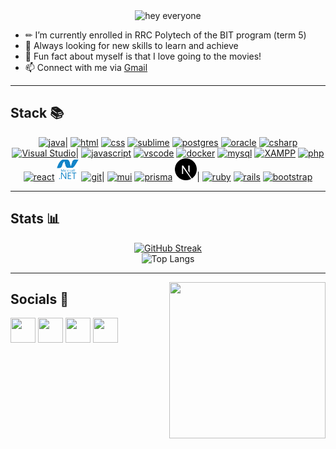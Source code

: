 <div align="center">
<!--   <img src="https://user-images.githubusercontent.com/74038190/240877480-5f6597b4-ff7c-4415-9272-d95759df842f.gif" /> -->
  <img src="https://media0.giphy.com/media/3o7abooVPgeGpknXpu/giphy.gif?cid=ecf05e47gs0qgonytfysgk7n1ok51w32tfcoc3n3d2yd1pin&ep=v1_gifs_search&rid=giphy.gif&ct=g" alt="hey everyone" >
</div>
  
- ✏ I’m currently enrolled in RRC Polytech of the BIT program (term 5)
- 👀 Always looking for new skills to learn and achieve
- 🍿 Fun fact about myself is that I love going to the movies!
- 📫 Connect with me via <a href="mailto: xavieryabados.09@gmail.com">Gmail</a>

---

## Stack 📚
<div align="center">
<!-- JAVA -->
  <a href="https://www.java.com/en/" ><img src="https://user-images.githubusercontent.com/25181517/117201156-9a724800-adec-11eb-9a9d-3cd0f67da4bc.png" alt="java" width="35" height="35"></a>|
<!-- HTML -->  
  <a href="https://www.w3schools.com/html/" ><img src="https://user-images.githubusercontent.com/25181517/192158954-f88b5814-d510-4564-b285-dff7d6400dad.png" alt="html" width="35" height="35"></a>
<!-- CSS -->
  <a href="https://www.w3schools.com/css/" ><img src="https://user-images.githubusercontent.com/25181517/183898674-75a4a1b1-f960-4ea9-abcb-637170a00a75.png" alt="css" width="35" height="35"></a>
<!-- SUBLIME -->
  <a href="https://www.sublimetext.com/" ><img src="https://user-images.githubusercontent.com/25181517/190887576-6653f877-8439-4521-82f3-403086ead892.png" alt="sublime" width="35" height="35"></a>
<!-- POSTGRESQL -->  
  <a href="https://www.postgresql.org/" ><img src="https://user-images.githubusercontent.com/25181517/117208740-bfb78400-adf5-11eb-97bb-09072b6bedfc.png" alt="postgres" width="35" height="35"></a>
<!-- ORACLE -->  
  <a href="https://www.oracle.com/ca-en/database/" ><img src="https://user-images.githubusercontent.com/25181517/117208736-bdedc080-adf5-11eb-912f-61c7d43705f6.png" alt="oracle" width="35" height="35"></a>
<!-- C-SHARP -->  
  <a href="https://www.w3schools.com/cs/index.php" ><img src="https://user-images.githubusercontent.com/25181517/121405384-444d7300-c95d-11eb-959f-913020d3bf90.png" alt="csharp" width="35" height="35"></a>
<!-- VISUAL STUDIO -->
  <a href="https://visualstudio.microsoft.com" ><img src="https://visualstudio.microsoft.com/wp-content/uploads/2021/10/Product-Icon.svg" alt="Visual Studio" width="35" height="35"></a>|
<!-- JAVASCRIPT -->  
  <a href="https://developer.mozilla.org/en-US/docs/Web/JavaScript" ><img src="https://user-images.githubusercontent.com/25181517/117447155-6a868a00-af3d-11eb-9cfe-245df15c9f3f.png" alt="javascript" width="35" height="35"></a>
<!-- VS CODE -->  
  <a href="https://code.visualstudio.com/" ><img src="https://user-images.githubusercontent.com/25181517/192108891-d86b6220-e232-423a-bf5f-90903e6887c3.png" alt="vscode" width="35" height="35"></a>
<!-- DOCKER -->  
  <a href="https://www.docker.com/" ><img src="https://user-images.githubusercontent.com/25181517/117207330-263ba280-adf4-11eb-9b97-0ac5b40bc3be.png" alt="docker" width="35" height="35"></a>
<!-- MYSQL -->  
  <a href="https://www.mysql.com/" ><img src="https://user-images.githubusercontent.com/25181517/183896128-ec99105a-ec1a-4d85-b08b-1aa1620b2046.png" alt="mysql" width="35" height="35"></a>
<!-- XAMPP -->  
  <a href="https://www.apachefriends.org" ><img src="https://www.apachefriends.org/images/xampp-logo-ac950edf.svg" alt="XAMPP" width="35" height="35"></a>
<!-- PHP -->  
  <a href="https://www.php.net/" ><img src="https://user-images.githubusercontent.com/25181517/183570228-6a040b9f-3ddf-47a2-a201-743121dac664.png" alt="php" width="35" height="35"></a>
<!-- REACT -->  
  <a href="https://www.w3schools.com/REACT/DEFAULT.ASP" ><img src="https://user-images.githubusercontent.com/25181517/183897015-94a058a6-b86e-4e42-a37f-bf92061753e5.png" alt="react" width="35" height="35"></a>
<!-- .NET -->  
  <a href="https://dotnet.microsoft.com/" ><img src="https://raw.githubusercontent.com/devicons/devicon/master/icons/dot-net/dot-net-plain-wordmark.svg" alt="dotnet" width="35" height="35"></a>
<!-- GIT -->  
  <a href="https://git-scm.com/" ><img src="https://user-images.githubusercontent.com/25181517/192108372-f71d70ac-7ae6-4c0d-8395-51d8870c2ef0.png" alt="git" width="35" height="35"></a>|
<!-- MUI -->
  <a href="https://mui.com/" ><img src="https://user-images.githubusercontent.com/25181517/189716630-fe6c084c-6c66-43af-aa49-64c8aea4a5c2.png" alt="mui" width="35" height="35"></a>
<!-- PRISMA -->
  <a href="https://www.prisma.io/" ><img src="https://avatars.githubusercontent.com/u/17219288?s=200&v=4" alt="prisma" width="35" height="35"></a>
<!-- NEXTJS -->
  <a href = "https://nextjs.org/" ><img src = "https://github.com/devicons/devicon/blob/master/icons/nextjs/nextjs-original.svg" alt="nextjs" width="35" height="35"></a>|
<!-- RUBY -->
  <a href="https://www.ruby-lang.org/en/" ><img src="https://user-images.githubusercontent.com/25181517/192603745-7d34df9e-7756-4756-a539-6a61badf7a80.png" alt="ruby" width="35" height="35"></a>
<!-- RAILS -->
  <a href="https://rubyonrails.org/" ><img src="https://user-images.githubusercontent.com/25181517/192603748-3ac17112-3653-4257-80da-a57334b11411.png" alt="rails" width="35" height="35"></a>
<!-- BOOTSTRAP -->
  <a href="https://getbootstrap.com/" ><img src="https://upload.wikimedia.org/wikipedia/commons/thumb/b/b2/Bootstrap_logo.svg/1920px-Bootstrap_logo.svg.png" alt="bootstrap" width="35" height="35"></a>
</div>

---
## Stats 📊
<div align="center">
  
  [![GitHub Streak](https://streak-stats.demolab.com/?user=xammyboii&theme=gotham&hide_border=true)](https://git.io/streak-stats) <br/>
  ![Top Langs](https://github-readme-stats.vercel.app/api/top-langs/?username=xammyboii&layout=compact&theme=gotham&hide_border=true)
  
</div>  

---

<img align="right" src="https://user-images.githubusercontent.com/74038190/212897782-96581536-54a0-4b87-87b4-5e55f95e8a8b.gif" width="250" height="250" />

## Socials 📲
<p align="left">
<!-- LINKEDIN -->  
  <a href="https://www.linkedin.com/in/xam-abados/"><img src="https://upload.wikimedia.org/wikipedia/commons/f/f8/LinkedIn_icon_circle.svg" width="40" height="40" /></a>
<!-- INSTAGRAM -->  
  <a href="http://www.instagram.com/xammyboii"><img src="https://upload.wikimedia.org/wikipedia/commons/e/e7/Instagram_logo_2016.svg" width="40" height="40" /></a>
<!-- LETTERBOXD -->  
  <a href="https://letterboxd.com/xammyboii/"><img src="https://a.ltrbxd.com/logos/letterboxd-decal-dots-pos-rgb.svg" width="40" height="40" /></a>
<!-- TWITTER/X -->  
  <a href="https://www.twitter.com/xammyboii"><img src="https://raw.githubusercontent.com/danielcranney/readme-generator/main/public/icons/socials/twitter.svg" width="40" height="40" /></a>  
</p>
